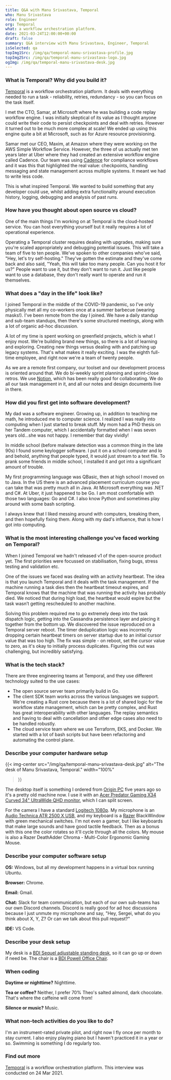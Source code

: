 ```yaml
---
title: Q&A with Manu Srivastava, Temporal
who: Manu Srivastava
role: Engineer
org: Temporal
what: a workflow orchestration platform.
date: 2021-03-24T12:00:00+00:00
draft: false
summary: Q&A interview with Manu Srivastava, Engineer, Temporal
isSelected: qa
topImg1Src: /img/qa/temporal-manu-srivastava-profile.jpg
topImg2Src: /img/qa/temporal-manu-srivastava-logo.jpg
ogImg: /img/qa/temporal-manu-srivastava-desk.jpg
---
```


### What is Temporal? Why did you build it?

[Temporal](https://temporal.io/) is a workflow orchestration platform. It deals
with everything needed to run a task - reliability, retries, redundancy - so
you can focus on the task itself.

I met the CTO, Samar, at Microsoft where he was building a code replay
workflow engine. I was initially skeptical of its value as I thought anyone
could write their code to persist checkpoints and deal with retries. However it
turned out to be much more complex at scale! We ended up using this engine
quite a bit at Microsoft, such as for Azure resource provisioning.

Samar met our CEO, Maxim, at Amazon where they were working on the AWS Simple
Workflow Service. However, the three of us actually met ten years later at Uber
where they had created an extensive workflow engine called Cadence. Our team
was using [Cadence](https://cadenceworkflow.io/) for compliance workflows and
it was this that highlighted the real value: checkpoints, handling messaging
and state management across multiple systems. It meant we had to write less
code.

This is what inspired Temporal. We wanted to build something that any developer
could use, whilst adding extra functionality around execution history, logging,
debugging and analysis of past runs.

### How have you thought about open source vs cloud?

One of the main things I'm working on at Temporal is the cloud-hosted service.
You can host everything yourself but it really requires a lot of operational
experience.

Operating a Temporal cluster requires dealing with upgrades, making sure you're
scaled appropriately and debugging potential issues. This will take a team of
five to ten people. We've spoken to other companies who've said, "Hey, let's
try self-hosting." They've gotten the estimate and they've come back and also
said, "Yeah, this will take too many people. Can you host it for us?" People
want to use it, but they don't want to run it. Just like people want to use a
database, they don't really want to operate and run it themselves.

### What does a "day in the life" look like?

I joined Temporal in the middle of the COVID-19 pandemic, so I’ve only
physically met all my co-workers once at a summer barbecue (wearing masks!).
I've been remote from the day I joined. We have a daily standup and sub-team
standups, then there's some structured meetings, along with a lot of organic
ad-hoc discussion.

A lot of my time is spent working on greenfield projects, which is what I enjoy
most. We're building brand new things, so there is a lot of learning and
exploring. Creating new things versus dealing with and patching up legacy
systems. That's what makes it really exciting. I was the eighth full-time
employee, and right now we're a team of twenty people.

As we are a remote first company, our toolset and our development process is
oriented around that. We do bi-weekly sprint planning and sprint-close retros.
We use [Notion](https://www.notion.so), which has been really good for
collaborating. We do all our task management in it, and all our notes and
design documents live in there.

### How did you first get into software development?

My dad was a software engineer. Growing up, in addition to teaching me math, he
introduced me to computer science. I realized I was really into computing when
I just started to break stuff. My mom had a PhD thesis on her Tandem computer,
which I accidentally formatted when I was seven years old...she was not happy.
I remember that day vividly!

In middle school (before malware detection was a common thing in the late 90s)
I found some keylogger software. I put it on a school computer and lo and
behold, anything that people typed, it would just stream to a text file. To
prank some friends in middle school, I installed it and got into a significant
amount of trouble.

My first programming language was QBasic, then at high school I moved on to
Java. In the US there is an advanced placement curriculum course you can take
that was pretty much all in Java. At Microsoft everything was .NET and C#. At
Uber, it just happened to be Go. I am most comfortable with those two
languages: Go and C#. I also know Python and sometimes play around with some
bash scripting.

I always knew that I liked messing around with computers, breaking them, and
then hopefully fixing them. Along with my dad's influence, that is how I got
into computing.

### What is the most interesting challenge you’ve faced working on Temporal?

When I joined Temporal we hadn't released v1 of the open-source product yet.
The first priorities were focussed on stabilisation, fixing bugs, stress
testing and validation etc.

One of the issues we faced was dealing with an activity heartbeat. The idea is
that you launch Temporal and it deals with the task management. If the machine
running a task dies then the heartbeat timeout expires, and Temporal knows that
the machine that was running the activity has probably died. We noticed that
during high load, the heartbeat would expire but the task wasn’t getting
rescheduled to another machine.

Solving this problem required me to go extremely deep into the task dispatch
logic, getting into the Cassandra persistence layer and piecing it together
from the bottom up. We discovered the issue reproduced on a Temporal server
reboot. The timer deduplication logic was incorrectly dropping certain
heartbeat timers on server startup due to an initial cursor value that was too
high. The fix was simple - on reboot, set the cursor value to zero, as it's
okay to initially process duplicates. Figuring this out was challenging, but
incredibly satisfying.

### What is the tech stack?

There are three engineering teams at Temporal, and they use different
technology suited to the use cases:

* The open source server team primarily build in Go.
* The client SDK team works across the various languages we support. We're
  creating a Rust core because there is a lot of shared logic for the workflow
  state management, which can be pretty complex, and Rust has great
  interoperability with other languages. The replay semantics and having to
  deal with cancellation and other edge cases also need to be handled robustly.
* The cloud service team where we use Terraform, EKS, and Docker. We started
  with a lot of bash scripts but have been refactoring and automating the
  control plane.

### Describe your computer hardware setup

{{< img-center
src="/img/qa/temporal-manu-srivastava-desk.jpg"
alt="The desk of Manu Srivastava, Temporal."
width="100%"
>}}

The desktop itself is something I ordered from [Origin
PC](https://www.originpc.com/) five years ago so it's a pretty old machine now.
I use it with an [Acer Predator Gaming X34 Curved 34" UltraWide QHD
monitor](https://www.amazon.com/Acer-X34-Pbmiphzx-UltraWide-Technology/dp/B079FV8S5M/),
which I can split screen.

For the camera I have a standard [Logitech
1080p](https://www.logitech.com/en-gb/products/webcams/c922-pro-stream-webcam.960-001088.html).
My microphone is an [Audio Technica ATR 2500 X
USB](https://www.audio-technica.com/en-gb/atr2500x-usb), and my keyboard is a
[Razer](https://www.razer.com/gb-en/gaming-keyboards-and-keypads) BlackWindow
with green mechanical switches. I'm not even a gamer, but I like keyboards that
make large sounds and have good tactile feedback. Then as a bonus with this one
the color rotates so it'll cycle through all the colors. My mouse is also a
Razer DeathAdder Chroma - Multi-Color Ergonomic Gaming Mouse.

### Describe your computer software setup

**OS:** Windows, but all my development happens in a virtual box running
Ubuntu.

**Browser:** Chrome.

**Email:** Gmail.

**Chat:** Slack for team communication, but each of our own sub-teams has our
own Discord channels. Discord is really good for ad hoc discussions because I
just unmute my microphone and say, "Hey, Sergei, what do you think about X, Y,
Z? Or can we talk about this pull request?"

**IDE:** VS Code.

### Describe your desk setup

My desk is a [BDI Sequel adjustable standing
desk](https://www.woodleys.com/bdi-sequel-6052-lift-standing-desk-66x30/6052-1729/iteminformation.aspx),
so it can go up or down if need be. The chair is a [BDI Powell Office
Chair](https://www.kasala.com/catalog/product/bdi-home-sale/bdi-powell-office-chair-fabric/).

### When coding

**Daytime or nighttime?** Nighttime.

**Tea or coffee?** Neither, I prefer 70% Theo's salted almond, dark chocolate.
That's where the caffeine will come from!

**Silence or music?** Music.

### What non-tech activities do you like to do?

I'm an instrument-rated private pilot, and right now I fly once per month to
stay current. I also enjoy playing piano but I haven't practiced it in a year
or so. Swimming is something I do regularly too.

### Find out more

[Temporal](https://temporal.io/) is a workflow orchestration platform. This
interview was conducted on 24 Mar 2021.
